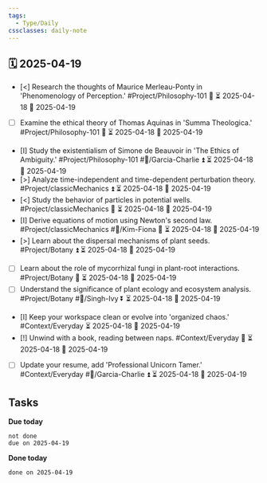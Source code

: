 ```yaml
---
tags:
  - Type/Daily
cssclasses: daily-note
---
```


## 🗓️ 2025-04-19

- [<] Research the thoughts of Maurice Merleau-Ponty in 'Phenomenology of Perception.' #Project/Philosophy-101 🔽 ⏳ 2025-04-18 📅 2025-04-19
- [ ] Examine the ethical theory of Thomas Aquinas in 'Summa Theologica.' #Project/Philosophy-101 🔼 ⏳ 2025-04-18 📅 2025-04-19
- [I] Study the existentialism of Simone de Beauvoir in 'The Ethics of Ambiguity.' #Project/Philosophy-101 #👤/Garcia-Charlie ⏫ ⏳ 2025-04-18 📅 2025-04-19
- [>] Analyze time-independent and time-dependent perturbation theory. #Project/classicMechanics ⏫ ⏳ 2025-04-18 📅 2025-04-19
- [<] Study the behavior of particles in potential wells. #Project/classicMechanics 🔽 ⏳ 2025-04-18 📅 2025-04-19
- [I] Derive equations of motion using Newton's second law. #Project/classicMechanics #👤/Kim-Fiona 🔺 ⏳ 2025-04-18 📅 2025-04-19
- [>] Learn about the dispersal mechanisms of plant seeds. #Project/Botany ⏫ ⏳ 2025-04-18 📅 2025-04-19
- [ ] Learn about the role of mycorrhizal fungi in plant-root interactions. #Project/Botany 🔺 ⏳ 2025-04-18 📅 2025-04-19
- [ ] Understand the significance of plant ecology and ecosystem analysis. #Project/Botany #👤/Singh-Ivy ⏬ ⏳ 2025-04-18 📅 2025-04-19
- [I] Keep your workspace clean or evolve into 'organized chaos.' #Context/Everyday ⏳ 2025-04-18 📅 2025-04-19
- [!] Unwind with a book, reading between naps. #Context/Everyday 🔼 ⏳ 2025-04-18 📅 2025-04-19
- [ ] Update your resume, add 'Professional Unicorn Tamer.' #Context/Everyday #👤/Garcia-Charlie ⏫ ⏳ 2025-04-18 📅 2025-04-19

## Tasks

**Due today**

```tasks
not done
due on 2025-04-19
```

**Done today**

```tasks
done on 2025-04-19
```
            